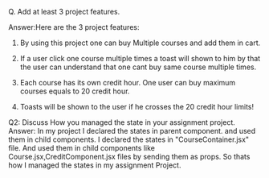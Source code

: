 Q. Add at least 3 project features.

Answer:Here are the 3 project features:


1. By using this project one can buy Multiple courses and add them in cart.


2. If a user click one course multiple times a toast will shown to him by that the user can understand that one cant buy same course multiple times.


3. Each course has its own credit hour. One user can buy maximum courses equals to 20 credit hour.

4. Toasts will be shown to the user if he crosses the 20 credit hour limits!

Q2: Discuss How you managed the state in your assignment project.
Answer:
In my project I declared the states 
in parent component. and used them in child components. I declared the states in "CourseContainer.jsx"  file. And used them in child components like Course.jsx,CreditComponent.jsx files by sending them as props.
So thats how I managed the states in my assignment Project.

